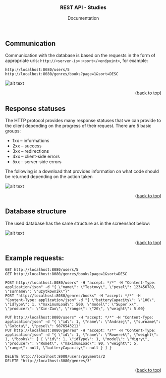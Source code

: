 <div align="center">
<h3 align="center">REST API - Studies</h3>
  <p align="center">
    Documentation
</p>
</div>
<br />

## Communication

Communication with the database is based on the requests in the form of appropriate urls:
```http://<server-ip>:<port>/<endpoint>```, for example:
```
http://localhost:8080/users/5
http://localhost:8080/genres/books?page=1&sort=DESC
```

![alt text](api_info.jpg)

<p align="right">(<a href="#top">back to top</a>)</p>



## Response statuses

The HTTP protocol provides many response statuses that we can provide to the client depending on the progress of their request. There are 5 basic groups:

* 1xx – informations
* 2xx – success
* 3xx – redirections
* 4xx – client-side errors
* 5xx – server-side errors

The following is a download that provides information on what code should be returned depending on the action taken

![alt text](responses_info.jpg)

<p align="right">(<a href="#top">back to top</a>)</p>

## Database structure

The used database has the same structure as in the screenshot below:

![alt text](database_info.jpg)

<p align="right">(<a href="#top">back to top</a>)</p>

## Example requests:

```
GET http://localhost:8080/users/5
GET http://localhost:8080/genres/books?page=1&sort=DESC

POST http://localhost:8080/users" -H "accept: */*" -H "Content-Type: application/json" -d "{ \"name\": \"Testowy\", \"pesel\": 123456789, \"surname\": \"uzytkownik\"}"
POST "http://localhost:8080/genres/books" -H "accept: */*" -H "Content-Type: application/json" -d "{ \"batteryCapacity\": \"100\", \"idType\": 1, \"maximumLoad\": 500, \"model\": \"Super x\", \"producer\": \"Xin-Zao\", \"range\": \"20\", \"weight\": 5.00}

PUT http://localhost:8080/users" -H "accept: */*" -H "Content-Type: application/json" -d "{ \"id\": 1, \"name\": \"Andrzej\", \"surname\": \"Gołota\", \"pesel\": 987654321}"
PUT http://localhost:8080/genres" -H "accept: */*" -H "Content-Type: application/json" -d "{ \"id\": 1, \"name\": \"Rowerek\", \"weight\": 1, \"books\": [ { \"id\": 1, \"idType\": 1, \"model\": \"Wigry\", \"producer\": \"Romet\", \"maximumLoad\": 90, \"weight\": 5, \"range\": null, \"batteryCapacity\": null } ] }

DELETE http://localhost:8080/users/payments/2
DELETE "http://localhost:8080/genres/3"
```

<p align="right">(<a href="#top">back to top</a>)</p>
